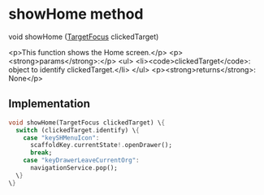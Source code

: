 


# showHome method








void showHome
([TargetFocus](https:pub.dev/documentation/tutorial_coach_mark/1.2.9/tutorial_coach_mark/TargetFocus-class.html) clickedTarget)





\<p\>This function shows the Home screen.\</p\>
\<p\>\<strong\>params\</strong\>:\</p\>
\<ul\>
\<li\>\<code\>clickedTarget\</code\>: object to identify clickedTarget.\</li\>
\</ul\>
\<p\>\<strong\>returns\</strong\>:
  None\</p\>



## Implementation

```dart
void showHome(TargetFocus clickedTarget) \{
  switch (clickedTarget.identify) \{
    case "keySHMenuIcon":
      scaffoldKey.currentState!.openDrawer();
      break;
    case "keyDrawerLeaveCurrentOrg":
      navigationService.pop();
  \}
\}
```







